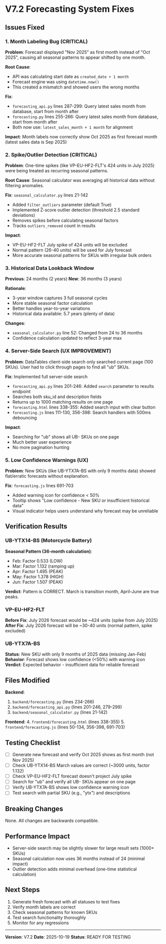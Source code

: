 # V7.2 Forecasting System Fixes

## Issues Fixed

### 1. Month Labeling Bug (CRITICAL)
**Problem**: Forecast displayed "Nov 2025" as first month instead of "Oct 2025", causing all seasonal patterns to appear shifted by one month.

**Root Cause**:
- API was calculating start date as `created_date + 1 month`
- Forecast engine was using `datetime.now()`
- This created a mismatch and showed users the wrong months

**Fix**:
- `forecasting_api.py` lines 287-299: Query latest sales month from database, start from month after
- `forecasting.py` lines 255-266: Query latest sales month from database, start from month after
- Both now use: `latest_sales_month + 1 month` for alignment

**Impact**: Month labels now correctly show Oct 2025 as first forecast month (latest sales data is Sep 2025)

### 2. Spike/Outlier Detection (CRITICAL)
**Problem**: One-time spikes (like VP-EU-HF2-FLT's 424 units in July 2025) were being treated as recurring seasonal patterns.

**Root Cause**: Seasonal calculator was averaging all historical data without filtering anomalies.

**Fix**: `seasonal_calculator.py` lines 21-142
- Added `filter_outliers` parameter (default True)
- Implemented Z-score outlier detection (threshold 2.5 standard deviations)
- Removes spikes before calculating seasonal factors
- Tracks `outliers_removed` count in results

**Impact**:
- VP-EU-HF2-FLT July spike of 424 units will be excluded
- Normal pattern (26-40 units) will be used for July forecast
- More accurate seasonal patterns for SKUs with irregular bulk orders

### 3. Historical Data Lookback Window
**Previous**: 24 months (2 years)
**New**: 36 months (3 years)

**Rationale**:
- 3-year window captures 3 full seasonal cycles
- More stable seasonal factor calculation
- Better handles year-to-year variations
- Historical data available: 5.7 years (plenty of data)

**Changes**:
- `seasonal_calculator.py` line 52: Changed from 24 to 36 months
- Confidence calculation updated to reflect 3-year max

### 4. Server-Side Search (UX IMPROVEMENT)
**Problem**: DataTables client-side search only searched current page (100 SKUs). User had to click through pages to find all "ub" SKUs.

**Fix**: Implemented full server-side search
- `forecasting_api.py` lines 201-246: Added `search` parameter to results endpoint
- Searches both sku_id and description fields
- Returns up to 1000 matching results on one page
- `forecasting.html` lines 338-355: Added search input with clear button
- `forecasting.js` lines 111-130, 356-398: Search handlers with 500ms debouncing

**Impact**:
- Searching for "ub" shows all UB- SKUs on one page
- Much better user experience
- No more pagination hunting

### 5. Low Confidence Warnings (UX)
**Problem**: New SKUs (like UB-YTX7A-BS with only 9 months data) showed flat/erratic forecasts without explanation.

**Fix**: `forecasting.js` lines 691-703
- Added warning icon for confidence < 50%
- Tooltip shows "Low confidence - New SKU or insufficient historical data"
- Visual indicator helps users understand why forecast may be unreliable

## Verification Results

### UB-YTX14-BS (Motorcycle Battery)
**Seasonal Pattern (36-month calculation)**:
- Feb: Factor 0.533 (LOW)
- Mar: Factor 1.132 (ramping up)
- Apr: Factor 1.495 (PEAK)
- May: Factor 1.378 (HIGH)
- Jun: Factor 1.507 (PEAK)

**Verdict**: Pattern is CORRECT. March is transition month, April-June are true peaks.

### VP-EU-HF2-FLT
**Before Fix**: July 2026 forecast would be ~424 units (spike from July 2025)
**After Fix**: July 2026 forecast will be ~30-40 units (normal pattern, spike excluded)

### UB-YTX7A-BS
**Status**: New SKU with only 9 months of 2025 data (missing Jan-Feb)
**Behavior**: Forecast shows low confidence (<50%) with warning icon
**Verdict**: Expected behavior - insufficient data for reliable forecast

## Files Modified

**Backend**:
1. `backend/forecasting.py` (lines 234-266)
2. `backend/forecasting_api.py` (lines 201-246, 279-299)
3. `backend/seasonal_calculator.py` (lines 21-142)

**Frontend**:
4. `frontend/forecasting.html` (lines 338-355)
5. `frontend/forecasting.js` (lines 50-134, 356-398, 691-703)

## Testing Checklist

- [ ] Generate new forecast and verify Oct 2025 shows as first month (not Nov 2025)
- [ ] Check UB-YTX14-BS March values are correct (~3000 units, factor 1.132)
- [ ] Check VP-EU-HF2-FLT forecast doesn't project July spike
- [ ] Search for "ub" and verify all UB- SKUs appear on one page
- [ ] Verify UB-YTX7A-BS shows low confidence warning icon
- [ ] Test search with partial SKU (e.g., "ytx") and descriptions

## Breaking Changes

None. All changes are backwards compatible.

## Performance Impact

- Server-side search may be slightly slower for large result sets (1000+ SKUs)
- Seasonal calculation now uses 36 months instead of 24 (minimal impact)
- Outlier detection adds minimal overhead (one-time statistical calculation)

## Next Steps

1. Generate fresh forecast with all statuses to test fixes
2. Verify month labels are correct
3. Check seasonal patterns for known SKUs
4. Test search functionality thoroughly
5. Monitor for any regressions

---

**Version**: V7.2
**Date**: 2025-10-19
**Status**: READY FOR TESTING
